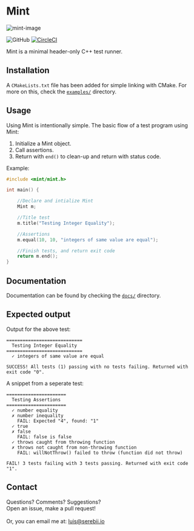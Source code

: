 # Mint
![mint-image](https://i.imgur.com/aM2SNDD.png)

![GitHub](https://img.shields.io/github/license/Luiserebii/Mint?color=g)
[![CircleCI](https://circleci.com/gh/Luiserebii/Mint.svg?style=svg)](https://circleci.com/gh/Luiserebii/Mint)

Mint is a minimal header-only C++ test runner.

## Installation
A `CMakeLists.txt` file has been added for simple linking with CMake. For more on this, check the [`examples/`](examples) directory.

## Usage
Using Mint is intentionally simple. The basic flow of a test program using Mint:

1. Initialize a Mint object.
2. Call assertions.
3. Return with `end()` to clean-up and return with status code.

Example:

```cpp
#include <mint/mint.h>

int main() {

    //Declare and intialize Mint
    Mint m;

    //Title test
    m.title("Testing Integer Equality");

    //Assertions
    m.equal(10, 10, "integers of same value are equal");

    //Finish tests, and return exit code
    return m.end();
}

```
## Documentation

Documentation can be found by checking the [`docs/`](docs) directory.

## Expected output

Output for the above test:
```
============================
  Testing Integer Equality
============================
  ✓ integers of same value are equal

SUCCESS! All tests (1) passing with no tests failing. Returned with exit code "0".
```

A snippet from a seperate test:
```
======================
  Testing Assertions
======================
  ✓ number equality
  ✗ number inequality
    FAIL: Expected "4", found: "1"
  ✓ true
  ✗ false
    FAIL: false is false
  ✓ throws caught from throwing function
  ✗ throws not caught from non-throwing function
    FAIL: willNotThrow() failed to throw (function did not throw)

FAIL! 3 tests failing with 3 tests passing. Returned with exit code "1".
```

## Contact

Questions? Comments? Suggestions? <br/>
Open an issue, make a pull request!
<br/><br/>
Or, you can email me at: luis@serebii.io
